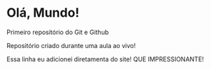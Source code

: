 # Olá, Mundo!
 Primeiro repositório do Git e Github

Repositório criado durante uma aula ao vivo!

Essa linha eu adicionei diretamenta do site! QUE IMPRESSIONANTE! 
